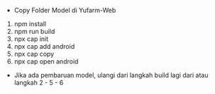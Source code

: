 - Copy Folder Model di Yufarm-Web

1. npm install
2. npm run build
3. npx cap init
4. npx cap add android
5. npx cap copy
6. npx cap open android

- Jika ada pembaruan model, ulangi dari langkah build lagi dari atau langkah 2 - 5 - 6
